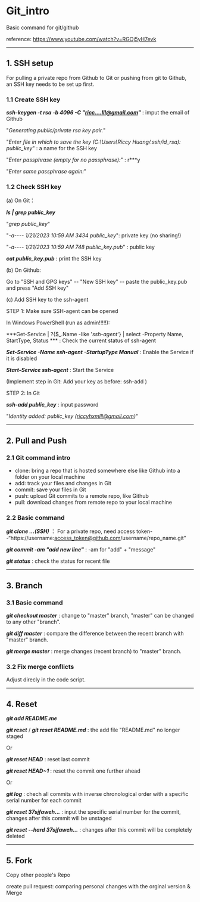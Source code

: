# Git_intro
Basic command for git/github

reference: https://www.youtube.com/watch?v=RGOj5yH7evk 

------------------------------------------------------------------------------
## 1. SSH setup 
For pulling a private repo from Github to Git or pushing from git to Github, an SSH key needs to be set up first.

### 1.1 Create SSH key
***ssh-keygen -t rsa -b 4096 -C "ricc....lll@gmail.com"*** : imput the email of Github

"*Generating public/private rsa key pair.*"

"*Enter file in which to save the key (C:\Users\Riccy Huang/.ssh/id_rsa): public_key*" : a name for the SSH key

"*Enter passphrase (empty for no passphrase):*" : r***y

"*Enter same passphrase again:*"

### 1.2 Check SSH key

(a) On Git：

***ls | grep public_key***

"*grep public_key*"

"*-a----         1/21/2023  10:59 AM           3434 public_key*": private key (no sharing!)

"*-a----         1/21/2023  10:59 AM            748 public_key.pub*" : public key

***cat public_key.pub*** : print the SSH key

(b) On Github: 

Go to "SSH and GPG keys" -- "New SSH key" -- paste the public_key.pub and press "Add SSH key"

(c) Add SSH key to the ssh-agent

STEP 1: Make sure SSH-agent can be opened

In Windows PowerShell (run as admin!!!!!):

***Get-Service | ?{$_.Name -like '*ssh-agent*'} | select -Property Name, StartType, Status *** : Check the current status of ssh-agent

***Set-Service -Name ssh-agent -StartupType Manual*** : Enable the Service if it is disabled

***Start-Service ssh-agent*** : Start the Service

(Implement step in Git: Add your key as before: ssh-add <path to the key>)

STEP 2: In Git

***ssh-add public_key*** : input password

"*Identity added: public_key (riccyhxmlll@gmail.com)*"


-------------------------------------------------------------------------------------------

## 2. Pull and Push

### 2.1 Git command intro
- clone: bring a repo that is hosted somewhere else like Github into a folder on your local machine
- add: track your files and changes in Git
- commit: save your files in Git
- push: upload Git commits to a remote repo, like Github
- pull: download changes from remote repo to your local machine


### 2.2 Basic command
  
***git clone ...(SSH)*** ： For a private repo, need access token--“https://username:access_token@github.com/username/repo_name.git”
  
***git commit -am "add new line"*** : -am for "add" + "message"

***git status*** : check the status for recent file


-------------------------------------------------------

## 3. Branch

### 3.1 Basic command

***git checkout master*** : change to "master" branch, "master" can be changed to any other "branch". 

***git diff master*** : compare the difference between the recent branch with "master" branch.

***git merge master*** : merge changes (recent branch) to "master" branch.


### 3.2 Fix merge conflicts
Adjust direcly in the code script. 



-------------------------------------------------------

## 4. Reset


***git add README.me***

***git reset*** / ***git reset README.md*** : the add file "README.md" no longer staged

Or

***git reset HEAD*** : reset last commit

***git reset HEAD~1*** : reset the commit one further ahead

Or

***git log*** : chech all commits with inverse chronological order with a specific serial number for each commit

***git reset 37sjfaweh...*** : input the specific serial number for the commit, changes after this commit will be unstaged

***git reset --hard 37sjfaweh...*** : changes after this commit will be completely deleted



-------------------------------------------------------

## 5. Fork
Copy other people's Repo

create pull request: comparing personal changes with the orginal version & Merge




